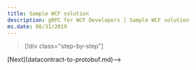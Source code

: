 ```yaml
---
title: Sample WCF solution
description: gRPC for WCF Developers | Sample WCF solution
ms.date: 08/31/2019
---
```


>[!div class="step-by-step"]
<!-->[Next](datacontract-to-protobuf.md)-->

